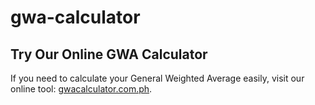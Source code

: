 # gwa-calculator
## Try Our Online GWA Calculator
If you need to calculate your General Weighted Average easily, visit our online tool: [gwacalculator.com.ph](https://gwacalculator.com.ph).
